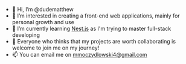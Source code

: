 - 👋 Hi, I’m @dudematthew
- 👀 I’m interested in creating a front-end web applications, mainly for personal growth and use
- 🌱 I’m currently learning [Nest.js](https://nestjs.com/) as I'm trying to master full-stack developing
- 💞️ Everyone who thinks that my projects are worth collaborating is welcome to join me on my journey!
- 📫 You can email me on mmoczydlowski4@gmail.com
